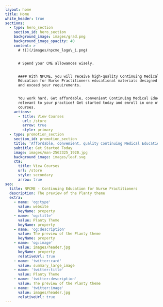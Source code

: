 ```yaml
---
layout: home
title: Home
white_header: true
sections:
  - type: hero_section
    section_id: hero_section
    background_image: images/grad.png
    background_image_opacity: 40
    content: >
      # ![](/images/npcme_logo\_1.png)


      # Spend your CME allowances wisely.


      #### With NPCME, you will receive high-quality Continuing Medical
      Education for Nurse Practitioners educational materials designed to meet
      and exceed your requirements.


      You work hard. Get affordable, convenient Continuing Medical Education
      relevant to your practice! Get started today and enroll in one of our
      courses.
    actions:
      - title: View Courses
        url: /store
        arrow: true
        style: primary
  - type: promotion_section
    section_id: promotion_section
    title: 'Affordable, convenient, quality Continuing Medical Education.'
    subtitle: Get Started Today
    image: images/man-2562325_1920.jpg
    background_image: images/leaf.svg
    cta:
      title: View Courses
      url: /store
      style: secondary
      arrow: true
seo:
  title: NPCME - Continuing Education for Nurse Practitioners
  description: The preview of the Planty theme
  extra:
    - name: 'og:type'
      value: website
      keyName: property
    - name: 'og:title'
      value: Planty Theme
      keyName: property
    - name: 'og:description'
      value: The preview of the Planty theme
      keyName: property
    - name: 'og:image'
      value: images/header.jpg
      keyName: property
      relativeUrl: true
    - name: 'twitter:card'
      value: summary_large_image
    - name: 'twitter:title'
      value: Planty Theme
    - name: 'twitter:description'
      value: The preview of the Planty theme
    - name: 'twitter:image'
      value: images/header.jpg
      relativeUrl: true
---
```

